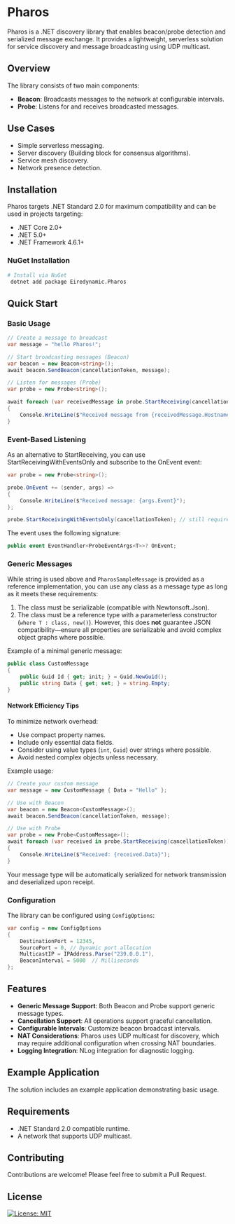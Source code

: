 # Pharos

Pharos is a .NET discovery library that enables beacon/probe detection and serialized message exchange. It provides a lightweight, serverless solution for service discovery and message broadcasting using UDP multicast.

## Overview

The library consists of two main components:
- **Beacon**: Broadcasts messages to the network at configurable intervals.
- **Probe**: Listens for and receives broadcasted messages.

## Use Cases
- Simple serverless messaging.
- Server discovery (Building block for consensus algorithms).
- Service mesh discovery.
- Network presence detection.

## Installation

Pharos targets .NET Standard 2.0 for maximum compatibility and can be used in projects targeting:
- .NET Core 2.0+
- .NET 5.0+
- .NET Framework 4.6.1+

### NuGet Installation
```sh
# Install via NuGet
 dotnet add package Eiredynamic.Pharos
```

## Quick Start

### Basic Usage

```csharp
// Create a message to broadcast
var message = "hello Pharos!";

// Start broadcasting messages (Beacon)
var beacon = new Beacon<string>();
await beacon.SendBeacon(cancellationToken, message);

// Listen for messages (Probe)
var probe = new Probe<string>();

await foreach (var receivedMessage in probe.StartReceiving(cancellationToken)) 
{
    Console.WriteLine($"Received message from {receivedMessage.Hostname}");
}
```

### Event-Based Listening

As an alternative to StartReceiving, you can use StartReceivingWithEventsOnly and subscribe to the OnEvent event:
```csharp
var probe = new Probe<string>();

probe.OnEvent += (sender, args) =>
{
    Console.WriteLine($"Received message: {args.Event}");
};

probe.StartReceivingWithEventsOnly(cancellationToken); // still required to start the receive loop
```

The event uses the following signature:
```csharp
public event EventHandler<ProbeEventArgs<T>>? OnEvent;
```

### Generic Messages

While string is used above and `PharosSampleMessage` is provided as a reference implementation, you can use any class as a message type as long as it meets these requirements:

1. The class must be serializable (compatible with Newtonsoft.Json).
2. The class must be a reference type with a parameterless constructor (`where T : class, new()`). However, this does **not** guarantee JSON compatibility—ensure all properties are serializable and avoid complex object graphs where possible.

Example of a minimal generic message:

```csharp
public class CustomMessage 
{ 
    public Guid Id { get; init; } = Guid.NewGuid(); 
    public string Data { get; set; } = string.Empty; 
}
```

#### Network Efficiency Tips

To minimize network overhead:
- Use compact property names.
- Include only essential data fields.
- Consider using value types (`int`, `Guid`) over strings where possible.
- Avoid nested complex objects unless necessary.

Example usage:

```csharp
// Create your custom message
var message = new CustomMessage { Data = "Hello" };

// Use with Beacon
var beacon = new Beacon<CustomMessage>();
await beacon.SendBeacon(cancellationToken, message);

// Use with Probe
var probe = new Probe<CustomMessage>();
await foreach (var received in probe.StartReceiving(cancellationToken)) 
{
    Console.WriteLine($"Received: {received.Data}");
}
```

Your message type will be automatically serialized for network transmission and deserialized upon receipt.

### Configuration

The library can be configured using `ConfigOptions`:

```csharp
var config = new ConfigOptions 
{ 
    DestinationPort = 12345, 
    SourcePort = 0, // Dynamic port allocation 
    MulticastIP = IPAddress.Parse("239.0.0.1"), 
    BeaconInterval = 5000  // Milliseconds 
};
```

## Features

- **Generic Message Support**: Both Beacon and Probe support generic message types.
- **Cancellation Support**: All operations support graceful cancellation.
- **Configurable Intervals**: Customize beacon broadcast intervals.
- **NAT Considerations**: Pharos uses UDP multicast for discovery, which may require additional configuration when crossing NAT boundaries.
- **Logging Integration**: NLog integration for diagnostic logging.

## Example Application

The solution includes an example application demonstrating basic usage.

## Requirements

- .NET Standard 2.0 compatible runtime.
- A network that supports UDP multicast.

## Contributing

Contributions are welcome! Please feel free to submit a Pull Request.

## License

[![License: MIT](https://img.shields.io/badge/License-MIT-yellow.svg)](https://opensource.org/licenses/MIT)
